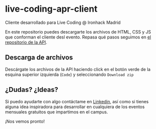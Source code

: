 # live-coding-apr-client
Cliente desarrollado para Live Coding @ Ironhack Madrid 

En este repositorio puedes descargarte los archivos de HTML, CSS y JS que conforman el cliente desl evento. Repasa qué pasos seguimos en [el repositorio de la API](https://github.com/german-alvarez-dev/live-coding-apr).

## Descarga de archivos

Descárgate los archivos de la API haciendo click en el botón verde de la esquina superior izquierda (`Code`) y seleccionando `Download zip`

## ¿Dudas? ¿Ideas? 

Si puedo ayudarte con algo contáctame en [Linkedin](https://www.linkedin.com/in/german-alvarez-dev/), así como si tienes alguna idea inspiradora para desarrollar en cualquiera de los eventos mensuales gratuitos que impartimos en el campus. 

¡Nos vemos pronto!
